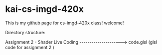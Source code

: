 # kai-cs-imgd-420x
This is my github page for cs-imgd-420x class! welcome!

Directory structure:

Assignment 2 - Shader Live Coding ---------------------> code.glsl (glsl code for assignment 2 )
                                  
                                       
